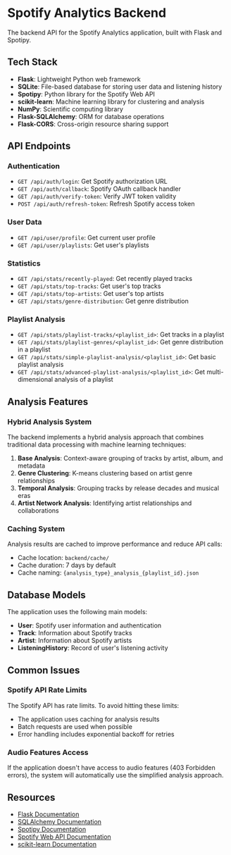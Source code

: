# Spotify Analytics Backend

The backend API for the Spotify Analytics application, built with Flask and Spotipy.

## Tech Stack

- **Flask**: Lightweight Python web framework
- **SQLite**: File-based database for storing user data and listening history
- **Spotipy**: Python library for the Spotify Web API
- **scikit-learn**: Machine learning library for clustering and analysis
- **NumPy**: Scientific computing library
- **Flask-SQLAlchemy**: ORM for database operations
- **Flask-CORS**: Cross-origin resource sharing support


## API Endpoints

### Authentication

- `GET /api/auth/login`: Get Spotify authorization URL
- `GET /api/auth/callback`: Spotify OAuth callback handler
- `GET /api/auth/verify-token`: Verify JWT token validity
- `POST /api/auth/refresh-token`: Refresh Spotify access token

### User Data

- `GET /api/user/profile`: Get current user profile
- `GET /api/user/playlists`: Get user's playlists

### Statistics

- `GET /api/stats/recently-played`: Get recently played tracks
- `GET /api/stats/top-tracks`: Get user's top tracks
- `GET /api/stats/top-artists`: Get user's top artists
- `GET /api/stats/genre-distribution`: Get genre distribution

### Playlist Analysis

- `GET /api/stats/playlist-tracks/<playlist_id>`: Get tracks in a playlist
- `GET /api/stats/playlist-genres/<playlist_id>`: Get genre distribution in a playlist
- `GET /api/stats/simple-playlist-analysis/<playlist_id>`: Get basic playlist analysis
- `GET /api/stats/advanced-playlist-analysis/<playlist_id>`: Get multi-dimensional analysis of a playlist

## Analysis Features

### Hybrid Analysis System

The backend implements a hybrid analysis approach that combines traditional data processing with machine learning techniques:

1. **Base Analysis**: Context-aware grouping of tracks by artist, album, and metadata
2. **Genre Clustering**: K-means clustering based on artist genre relationships
3. **Temporal Analysis**: Grouping tracks by release decades and musical eras
4. **Artist Network Analysis**: Identifying artist relationships and collaborations

### Caching System

Analysis results are cached to improve performance and reduce API calls:

- Cache location: `backend/cache/`
- Cache duration: 7 days by default
- Cache naming: `{analysis_type}_analysis_{playlist_id}.json`


## Database Models

The application uses the following main models:

- **User**: Spotify user information and authentication
- **Track**: Information about Spotify tracks
- **Artist**: Information about Spotify artists
- **ListeningHistory**: Record of user's listening activity


## Common Issues


### Spotify API Rate Limits

The Spotify API has rate limits. To avoid hitting these limits:
- The application uses caching for analysis results
- Batch requests are used when possible
- Error handling includes exponential backoff for retries

### Audio Features Access

If the application doesn't have access to audio features (403 Forbidden errors), the system will automatically use the simplified analysis approach.

## Resources

- [Flask Documentation](https://flask.palletsprojects.com/)
- [SQLAlchemy Documentation](https://docs.sqlalchemy.org/)
- [Spotipy Documentation](https://spotipy.readthedocs.io/)
- [Spotify Web API Documentation](https://developer.spotify.com/documentation/web-api/)
- [scikit-learn Documentation](https://scikit-learn.org/stable/documentation.html)
